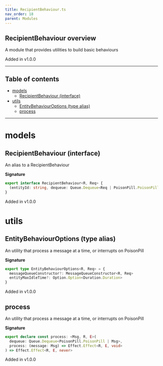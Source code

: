 ```yaml
---
title: RecipientBehaviour.ts
nav_order: 18
parent: Modules
---
```


## RecipientBehaviour overview

A module that provides utilities to build basic behaviours

Added in v1.0.0

---

<h2 class="text-delta">Table of contents</h2>

- [models](#models)
  - [RecipientBehaviour (interface)](#recipientbehaviour-interface)
- [utils](#utils)
  - [EntityBehaviourOptions (type alias)](#entitybehaviouroptions-type-alias)
  - [process](#process)

---

# models

## RecipientBehaviour (interface)

An alias to a RecipientBehaviour

**Signature**

```ts
export interface RecipientBehaviour<R, Req> {
  (entityId: string, dequeue: Queue.Dequeue<Req | PoisonPill.PoisonPill>): Effect.Effect<R, never, void>
}
```

Added in v1.0.0

# utils

## EntityBehaviourOptions (type alias)

An utility that process a message at a time, or interrupts on PoisonPill

**Signature**

```ts
export type EntityBehaviourOptions<R, Req> = {
  messageQueueConstructor?: MessageQueueConstructor<R, Req>
  entityMaxIdleTime?: Option.Option<Duration.Duration>
}
```

Added in v1.0.0

## process

An utility that process a message at a time, or interrupts on PoisonPill

**Signature**

```ts
export declare const process: <Msg, R, E>(
  dequeue: Queue.Dequeue<PoisonPill.PoisonPill | Msg>,
  process: (message: Msg) => Effect.Effect<R, E, void>
) => Effect.Effect<R, E, never>
```

Added in v1.0.0
